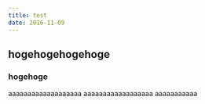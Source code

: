 ```yaml
---
title: test
date: 2016-11-09
---
```


## hogehogehogehoge

### hogehoge

aaaaaaaaaaaaaaaaaaa
aaaaaaaaaaaaaaaaaa
aaaaaaaaaaa

